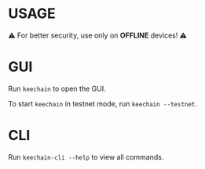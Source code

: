 # USAGE

⚠️ For better security, use only on **OFFLINE** devices! ⚠️

# GUI

Run `keechain` to open the GUI.

To start `keechain` in testnet mode, run `keechain --testnet`.

# CLI

Run `keechain-cli --help` to view all commands.